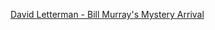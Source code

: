 ---
layout: post
wordpress_id: 1557
wordpress_url: http://noesbueno.com/archives/1557
date: '2012-12-08 18:10:58 -0600'
date_gmt: '2012-12-08 23:10:58 -0600'
body: |
  <p><a href="http://youtube.com/watch?v=OjRUPiU26yA">David Letterman - Bill Murray's Mystery Arrival</a></p>
---